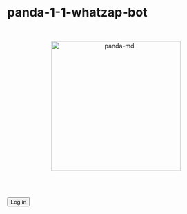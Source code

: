 <br>

# panda-1-1-whatzap-bot

<br>

 <p align="center"> 
  <a href="https://telegra.ph/file/dc268455c9cc74ed61ee0.jpg">
  <img alt="panda-md" height="300" src="https://telegra.ph/file/dc268455c9cc74ed61ee0.jpg">
  
 
  </a>
</p>  

<br>
<br>
<link rel="stylesheet" href="style.html"/>

<button class="a1" id="x1" onclick="panda1();">Log in</button>
